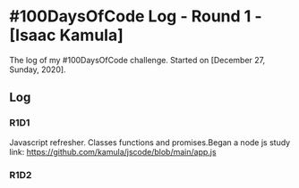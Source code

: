 # #100DaysOfCode Log - Round 1 - [Isaac Kamula]

The log of my #100DaysOfCode challenge. Started on [December 27, Sunday, 2020].

## Log

### R1D1 
Javascript refresher. Classes functions and promises.Began a node js study
link: https://github.com/kamula/jscode/blob/main/app.js

### R1D2
